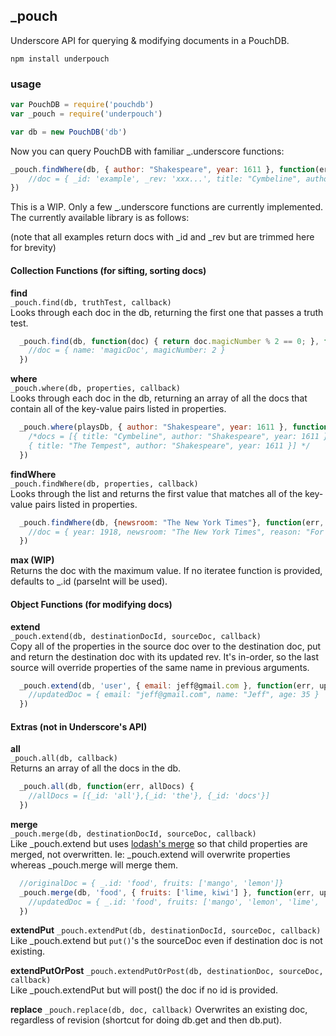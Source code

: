 ##  _pouch
Underscore API for querying & modifying documents in a PouchDB.  


```
npm install underpouch
```


### usage

```javascript
var PouchDB = require('pouchdb')
var _pouch = require('underpouch')

var db = new PouchDB('db')
```

Now you can query PouchDB with familiar _.underscore functions: 

```javascript
_pouch.findWhere(db, { author: "Shakespeare", year: 1611 }, function(err, doc) {
    //doc = { _id: 'example', _rev: 'xxx...', title: "Cymbeline", author: "Shakespeare", year: 1611 }
})
```
  
  
This is a WIP.  Only a few _.underscore functions are currently implemented.  The currently available library is as follows: 

(note that all examples return docs with _id and _rev but are trimmed here for brevity)
   
   
#### Collection Functions (for sifting, sorting docs)

**find**  
`_pouch.find(db, truthTest, callback)`    
Looks through each doc in the db, returning the first one that passes a truth test. 

```javascript
  _pouch.find(db, function(doc) { return doc.magicNumber % 2 == 0; }, function(err, doc) {
    //doc = { name: 'magicDoc', magicNumber: 2 }
  })
```
  
**where**  
`_pouch.where(db, properties, callback)`  
 Looks through each doc in the db, returning an array of all the docs that contain all of the key-value pairs listed in properties. 


```javascript
  _pouch.where(playsDb, { author: "Shakespeare", year: 1611 }, function(err, docs) {
    /*docs = [{ title: "Cymbeline", author: "Shakespeare", year: 1611 },
    { title: "The Tempest", author: "Shakespeare", year: 1611 }] */
  })
```

  
**findWhere**  
`_pouch.findWhere(db, properties, callback)`  
 Looks through the list and returns the first value that matches all of the key-value pairs listed in properties. 

```javascript
  _pouch.findWhere(db, {newsroom: "The New York Times"}, function(err, doc) {
    //doc = { year: 1918, newsroom: "The New York Times", reason: "For its public service in publishing in full so many official reports, documents and speeches by European statesmen relating to the progress and conduct of the war."}  
  })
```

**max (WIP)**  
Returns the doc with the maximum value.  If no iteratee function is provided, defaults to _.id (parseInt will be used). 

   
#### Object Functions (for modifying docs)

**extend**  
`_pouch.extend(db, destinationDocId, sourceDoc, callback)`  
Copy all of the properties in the source doc over to the destination doc, put and return the destination doc with its updated rev.   It's in-order, so the last source will override properties of the same name in previous arguments. 

```javascript
  _pouch.extend(db, 'user', { email: jeff@gmail.com }, function(err, updatedDoc) {
    //updatedDoc = { email: "jeff@gmail.com", name: "Jeff", age: 35 }
  })
```


#### Extras (not in Underscore's API)

**all**   
`_pouch.all(db, callback)`  
Returns an array of all the docs in the db.  

```javascript
  _pouch.all(db, function(err, allDocs) {
    //allDocs = [{_id: 'all'},{_id: 'the'}, {_id: 'docs'}]
  })
```

**merge**  
`_pouch.merge(db, destinationDocId, sourceDoc, callback)`  
Like _pouch.extend but uses [lodash's merge](https://lodash.com/docs#merge) so that child properties are merged, not overwritten. Ie: _pouch.extend will overwrite properties whereas _pouch.merge will merge them.

```javascript
  //originalDoc = { _.id: 'food', fruits: ['mango', 'lemon']}
  _pouch.merge(db, 'food', { fruits: ['lime, kiwi'] }, function(err, updatedDoc) {
    //updatedDoc = { _.id: 'food', fruits: ['mango', 'lemon', 'lime', 'kiwi']}
  })
```

**extendPut**
`_pouch.extendPut(db, destinationDocId, sourceDoc, callback)`  
Like _pouch.extend but `put()`'s the sourceDoc even if destination doc is not existing.

**extendPutOrPost**
`_pouch.extendPutOrPost(db, destinationDoc, sourceDoc, callback)`  
Like _pouch.extendPut but will post() the doc if no id is provided. 


**replace**
`_pouch.replace(db, doc, callback)`
Overwrites an existing doc, regardless of revision (shortcut for doing db.get and then db.put).
